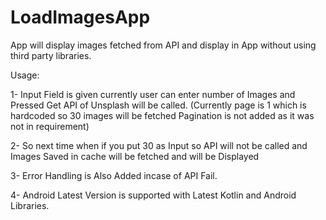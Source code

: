 # LoadImagesApp
App will display images fetched from API and display in App without using third party libraries.

Usage:

1- Input Field is given currently user can enter number of Images and Pressed Get API of Unsplash will be called.
   (Currently page is 1 which is hardcoded so 30 images will be fetched Pagination is not added as it was not in requirement)

2- So next time when if you put 30 as Input so API will not be called and Images Saved in cache will be fetched and will be Displayed

3- Error Handling is Also Added incase of API Fail.

4- Android Latest Version is supported with Latest Kotlin and Android Libraries.
